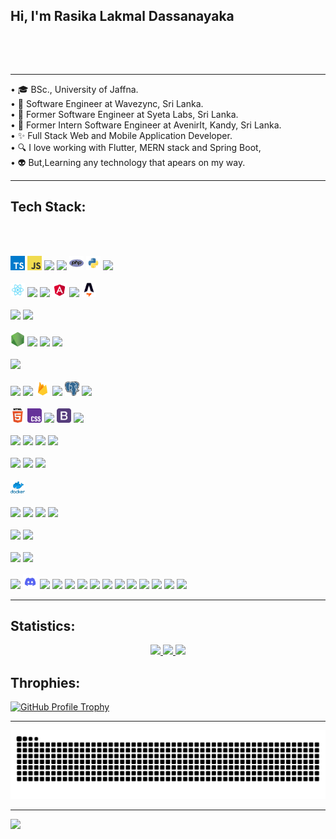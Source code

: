 ## Hi, I'm Rasika Lakmal Dassanayaka 

<!-- <a target="_blank" href="https://www.linkedin.com/in/rasika-lakmal-dassanayaka-11a52b173/">
  <img align="left" alt="LinkdeIN" width="22px" src="https://cdn.jsdelivr.net/npm/simple-icons@v3/icons/linkedin.svg" />
</a> -->
<!-- <a target="_blank" href="https://github.com/RasikaLakmal">
  <img align="left" alt="GitHub" width="22px" src="https://cdn.jsdelivr.net/npm/simple-icons@v3/icons/github.svg" />
</a> -->
<!-- <a target="_blank" href="mailto:drasikalakmal@gmail.com">
  <img align="left" alt="Gmail" width="22px" src="https://cdn.jsdelivr.net/npm/simple-icons@v3/icons/gmail.svg" />
</a> -->
<!-- <a target="_blank" href="https://twitter.com/drasikalakmal">
  <img align="left" alt="Twitter" width="22px" src="https://cdn.jsdelivr.net/npm/simple-icons@v3/icons/twitter.svg" />
</a> -->
<br />
<p align="center">
 <!-- <a href="https://rasika-lakmal.vercel.app/" target="_blank"><img alt="" src="https://img.shields.io/badge/Portfolio-000?logo=vercel&logoColor=yellow&style=for-the-badge" style="vertical-align:center" /></a> -->
<a href="mailto:drasikalakmal@gmail.com" target="_blank"><img alt="" src="https://img.shields.io/badge/Gmail-000?logo=Gmail&logoColor=ffffff&style=for-the-badge" style="vertical-align:center" /></a>
<a href="https://twitter.com/reverse576" target="_blank"><img alt="" src="https://img.shields.io/badge/Twitter-000?logo=X&logoColor=ffffff&style=for-the-badge" style="vertical-align:center" /></a>
<a href="https://www.linkedin.com/in/rasika-lakmal-dassanayaka-11a52b173/" target="_blank"><img alt="" src="https://img.shields.io/badge/LinkedIn-000?logo=linkedin&logoColor=0A66C2&style=for-the-badge" style="vertical-align:center" /></a>
<!-- <a href="https://github.com/RasikaLakmal" target="_blank"><img alt="" src="https://img.shields.io/badge/Github-000?logo=github&logoColor=ffffff&style=for-the-badge" style="vertical-align:center" /></a> -->
<a href="https://instagram.com/d_reverse576" target="_blank"><img alt="" src="https://img.shields.io/badge/Instagram-000?style=for-the-badge&logo=Instagram&logoColor=E4405F" style="vertical-align:center" /></a></p>

<!-- <a href="https://github.com/RasikaLakmal/RasikaLakmal">
    <img src="https://komarev.com/ghpvc/?username=RasikaLakmal" alt="page views" />
  </a> -->

----


&bull; 🎓 BSc., University of Jaffna.
<br>
&bull; 💼 Software Engineer at Wavezync, Sri Lanka.
<br>
&bull; 💼 Former Software Engineer at Syeta Labs, Sri Lanka.
<br>
&bull; 💼 Former Intern Software Engineer at AvenirIt, Kandy, Sri Lanka.
<br>
&bull; ✨ Full Stack Web and Mobile Application Developer.
<br>
&bull; 🔍 I love working with Flutter, MERN stack and Spring Boot,
<br>
&bull; 👽 But,Learning any technology that apears on my way.

----

## Tech Stack:
<br/>
<br/>
<!-- <code><img height="23" src="https://raw.githubusercontent.com/github/explore/80688e429a7d4ef2fca1e82350fe8e3517d3494d/topics/typescript/typescript.png"></code>
<code><img height="23" src="https://raw.githubusercontent.com/github/explore/80688e429a7d4ef2fca1e82350fe8e3517d3494d/topics/javascript/javascript.png"></code>
<code><img height="23" src="https://upload.wikimedia.org/wikipedia/en/3/30/Java_programming_language_logo.svg"></code>
<code><img height="23" src="https://upload.wikimedia.org/wikipedia/commons/thumb/a/a4/Dart-logo-wordmark.svg/2560px-Dart-logo-wordmark.svg.png"></code>
<code><img height="23" src="https://raw.githubusercontent.com/github/explore/80688e429a7d4ef2fca1e82350fe8e3517d3494d/topics/php/php.png"></code>
<code><img height="23" src="https://raw.githubusercontent.com/github/explore/80688e429a7d4ef2fca1e82350fe8e3517d3494d/topics/python/python.png"></code>
<code><img height="23" src="https://upload.wikimedia.org/wikipedia/commons/thumb/1/18/C_Programming_Language.svg/926px-C_Programming_Language.svg.png"></code>
<br/>
<br/>
<code><img height="23" src="https://raw.githubusercontent.com/github/explore/80688e429a7d4ef2fca1e82350fe8e3517d3494d/topics/react/react.png"></code>
<code><img height="23" src="https://upload.wikimedia.org/wikipedia/commons/thumb/8/8e/Nextjs-logo.svg/1280px-Nextjs-logo.svg.png"></code>
<code><img height="23" src="https://upload.wikimedia.org/wikipedia/commons/thumb/f/f1/Vitejs-logo.svg/1039px-Vitejs-logo.svg.png"></code>
<code><img height="23" src="https://raw.githubusercontent.com/github/explore/80688e429a7d4ef2fca1e82350fe8e3517d3494d/topics/angular/angular.png"></code>
<code><img height="23" src="https://upload.wikimedia.org/wikipedia/commons/thumb/3/36/Logo.min.svg/1280px-Logo.min.svg.png"></code>
<code><img height="23" src="https://raw.githubusercontent.com/github/explore/5cc0a03a302ec862c4aeac2a22a513ae31c35432/topics/astro/astro.png"></code>
<br/>
<br/>
<code><img height="23" src="https://upload.wikimedia.org/wikipedia/commons/thumb/4/44/Google-flutter-logo.svg/2560px-Google-flutter-logo.svg.png"></code>
<code><img height="23" src="https://luminfire.com/wp-content/uploads/2017/12/React_Native_Logo.png"></code>
<br/>
<br/>
<code><img height="23" src="https://raw.githubusercontent.com/github/explore/80688e429a7d4ef2fca1e82350fe8e3517d3494d/topics/nodejs/nodejs.png"></code>
<code><img height="23" src="https://d33wubrfki0l68.cloudfront.net/e937e774cbbe23635999615ad5d7732decad182a/26072/logo-small.ede75a6b.svg"></code>
<code><img height="23" src="https://upload.wikimedia.org/wikipedia/commons/6/64/Expressjs.png"></code>
<code><img height="23" src="https://4.bp.blogspot.com/-ou-a_Aa1t7A/W6IhNc3Q0gI/AAAAAAAAD6Y/pwh44arKiuM_NBqB1H7Pz4-7QhUxAgZkACLcBGAs/s1600/spring-boot-logo.png"></code>
<br/>
<br/>
<code><img height="23" src="https://cdn.worldvectorlogo.com/logos/redux.svg"></code>
<br/>
<br/>
<code><img height="23" src="https://download.logo.wine/logo/MySQL/MySQL-Logo.wine.png"></code>
<code><img height="23" src="https://upload.wikimedia.org/wikipedia/commons/thumb/9/93/MongoDB_Logo.svg/2560px-MongoDB_Logo.svg.png"></code>
<code><img height="23" src="https://raw.githubusercontent.com/github/explore/80688e429a7d4ef2fca1e82350fe8e3517d3494d/topics/firebase/firebase.png"></code>
<code><img height="23" src="https://akztcujgjipefxjrfsak.supabase.co/storage/v1/object/public/statics/perks/light/supabase.png"></code>
<code><img height="23" src="https://raw.githubusercontent.com/github/explore/80688e429a7d4ef2fca1e82350fe8e3517d3494d/topics/postgresql/postgresql.png"></code>
<code><img height="23" src="https://upload.wikimedia.org/wikipedia/commons/thumb/f/f4/Elasticsearch_logo.svg/1280px-Elasticsearch_logo.svg.png"></code>
<br/>
<br/>
<code><img height="23" src="https://raw.githubusercontent.com/github/explore/80688e429a7d4ef2fca1e82350fe8e3517d3494d/topics/html/html.png"></code>
<code><img height="23" src="https://raw.githubusercontent.com/github/explore/80688e429a7d4ef2fca1e82350fe8e3517d3494d/topics/css/css.png"></code>
<code><img height="23" src="https://upload.wikimedia.org/wikipedia/commons/thumb/9/95/Tailwind_CSS_logo.svg/2560px-Tailwind_CSS_logo.svg.png"></code>
<code><img height="23" src="https://raw.githubusercontent.com/github/explore/80688e429a7d4ef2fca1e82350fe8e3517d3494d/topics/bootstrap/bootstrap.png"></code>
<code><img height="23" src="https://cdn.worldvectorlogo.com/logos/material-ui-1.svg"></code>
<br/>
<br/>
<code><img height="23" src="https://upload.wikimedia.org/wikipedia/commons/thumb/e/e0/Git-logo.svg/1280px-Git-logo.svg.png"></code>
<code><img height="23" src="https://upload.wikimedia.org/wikipedia/commons/9/91/Octicons-mark-github.svg"></code>
<code><img height="23" src="https://upload.wikimedia.org/wikipedia/commons/f/fc/Bitbucket_Logo.png"></code>
<code><img height="23" src="https://pnx-assets-prod.s3.amazonaws.com/2020-07/azure_devops_-_new_logo.png"></code>
<br/>
<br/>
<code><img height="23" src="https://upload.wikimedia.org/wikipedia/commons/thumb/5/5e/Vercel_logo_black.svg/2560px-Vercel_logo_black.svg.png"></code>
<code><img height="23" src="https://upload.wikimedia.org/wikipedia/commons/thumb/e/ec/Heroku_logo.svg/2560px-Heroku_logo.svg.png"></code>
<code><img height="23" src="https://upload.wikimedia.org/wikipedia/commons/thumb/4/4b/Cloudflare_Logo.svg/2560px-Cloudflare_Logo.svg.png"></code>
<br/>
<br/>
<code><img height="23" src="https://raw.githubusercontent.com/github/explore/80688e429a7d4ef2fca1e82350fe8e3517d3494d/topics/docker/docker.png"></code>
<br/>
<br/>
<code><img height="23" src="https://news.thewindowsclub.com/wp-content/uploads/2021/11/Visual-Studio-logo-1200x900.jpg"></code>
<code><img height="23" src="https://upload.wikimedia.org/wikipedia/commons/thumb/9/9a/Visual_Studio_Code_1.35_icon.svg/2048px-Visual_Studio_Code_1.35_icon.svg.png"></code>
<code><img height="23" src="https://upload.wikimedia.org/wikipedia/en/d/d2/Sublime_Text_3_logo.png"></code>
<code><img height="23" src="https://upload.wikimedia.org/wikipedia/commons/thumb/9/9c/IntelliJ_IDEA_Icon.svg/1200px-IntelliJ_IDEA_Icon.svg.png"></code>
<br/>
<br/>
<code><img height="23" src="https://upload.wikimedia.org/wikipedia/commons/thumb/0/03/Xampp_logo.svg/1280px-Xampp_logo.svg.png"></code>
<code><img height="23" src="https://cdn4.quintetsolutions.com/img/services/solutions/mysql_workbench_service_provider_india.jpg"></code>
<br/>
<br/>
<code><img height="23" src="https://upload.wikimedia.org/wikipedia/commons/c/c2/Postman_%28software%29.png"></code>
<code><img height="23" src="https://seeklogo.com/images/I/insomnia-logo-1D1353219A-seeklogo.com.png"></code>
<br/>
<br/>
<code><img height="23" src="https://res.cloudinary.com/practicaldev/image/fetch/s--kFX2pWQs--/c_imagga_scale,f_auto,fl_progressive,h_1080,q_auto,w_1080/https://repository-images.githubusercontent.com/65750241/79017180-d4ce-11e9-9955-3f0a7be00c7a"></code>
<code><img height="23" src="https://raw.githubusercontent.com/github/explore/80688e429a7d4ef2fca1e82350fe8e3517d3494d/topics/discord/discord.png"></code>
<code><img height="23" src="https://upload.wikimedia.org/wikipedia/commons/thumb/c/c1/Android_Studio_icon_%282023%29.svg/2048px-Android_Studio_icon_%282023%29.svg.png"></code>
<code><img height="23" src="https://e7.pngegg.com/pngimages/432/1004/png-clipart-google-developer-day-google-developers-logo-software-developer-google-developer-groups-design-text-logo.png"></code>
<code><img height="23" src="https://vectorseek.com/wp-content/uploads/2023/08/Google-Play-Console-Logo-Vector.svg-.png"></code>
<code><img height="23" src="https://cdn.freelogovectors.net/wp-content/uploads/2022/03/truelayer_logo_freelogovectors.net_.png"></code>
<code><img height="23" src="https://seeklogo.com/images/P/plaid-logo-5C1CECEBDA-seeklogo.com.png"></code>
<code><img height="23" src="https://upload.wikimedia.org/wikipedia/en/thumb/8/8c/Trello_logo.svg/1280px-Trello_logo.svg.png"></code>
<code><img height="23" src="https://upload.wikimedia.org/wikipedia/commons/thumb/8/82/Jira_%28Software%29_logo.svg/2560px-Jira_%28Software%29_logo.svg.png"></code>
<code><img height="23" src="https://www.howtoweb.co/wp-content/uploads/2020/06/Logos-website-31.png"></code>
<code><img height="23" src="https://cdn-cashy-static-assets.lucidchart.com/lucidco/logos/Lucid-Primary-Logo-CG100-onClear-wp-RGB-L.png"></code>
<code><img height="23" src="https://www.pngall.com/wp-content/uploads/13/Figma-Logo-PNG-Photos.png"></code>
<code><img height="23" src="https://s.w.org/style/images/about/WordPress-logotype-alternative.png"></code>
<code><img height="23" src="https://upload.wikimedia.org/wikipedia/commons/thumb/d/d0/Google_Colaboratory_SVG_Logo.svg/2560px-Google_Colaboratory_SVG_Logo.svg.png"></code> -->

<code><img height="23" src="https://raw.githubusercontent.com/github/explore/80688e429a7d4ef2fca1e82350fe8e3517d3494d/topics/typescript/typescript.png"></code>
<code><img height="23" src="https://raw.githubusercontent.com/github/explore/80688e429a7d4ef2fca1e82350fe8e3517d3494d/topics/javascript/javascript.png"></code>
<code><img height="23" src="https://upload.wikimedia.org/wikipedia/en/3/30/Java_programming_language_logo.svg"></code>
<code><img height="23" src="https://upload.wikimedia.org/wikipedia/commons/thumb/a/a4/Dart-logo-wordmark.svg/2560px-Dart-logo-wordmark.svg.png"></code>
<code><img height="23" src="https://raw.githubusercontent.com/github/explore/80688e429a7d4ef2fca1e82350fe8e3517d3494d/topics/php/php.png"></code>
<code><img height="23" src="https://raw.githubusercontent.com/github/explore/80688e429a7d4ef2fca1e82350fe8e3517d3494d/topics/python/python.png"></code>
<code><img height="23" src="https://upload.wikimedia.org/wikipedia/commons/thumb/1/18/C_Programming_Language.svg/926px-C_Programming_Language.svg.png"></code>
<br/>
<br/>
<code><img height="23" src="https://raw.githubusercontent.com/github/explore/80688e429a7d4ef2fca1e82350fe8e3517d3494d/topics/react/react.png"></code>
<code><img height="23" src="https://upload.wikimedia.org/wikipedia/commons/thumb/8/8e/Nextjs-logo.svg/1280px-Nextjs-logo.svg.png"></code>
<code><img height="23" src="https://upload.wikimedia.org/wikipedia/commons/thumb/f/f1/Vitejs-logo.svg/1039px-Vitejs-logo.svg.png"></code>
<code><img height="23" src="https://raw.githubusercontent.com/github/explore/80688e429a7d4ef2fca1e82350fe8e3517d3494d/topics/angular/angular.png"></code>
<code><img height="23" src="https://upload.wikimedia.org/wikipedia/commons/thumb/3/36/Logo.min.svg/1280px-Logo.min.svg.png"></code>
<code><img height="23" src="https://raw.githubusercontent.com/github/explore/5cc0a03a302ec862c4aeac2a22a513ae31c35432/topics/astro/astro.png"></code>
<br/>
<br/>
<code><img height="23" src="https://upload.wikimedia.org/wikipedia/commons/thumb/4/44/Google-flutter-logo.svg/2560px-Google-flutter-logo.svg.png"></code>
<code><img height="23" src="https://luminfire.com/wp-content/uploads/2017/12/React_Native_Logo.png"></code>
<br/>
<br/>
<code><img height="23" src="https://raw.githubusercontent.com/github/explore/80688e429a7d4ef2fca1e82350fe8e3517d3494d/topics/nodejs/nodejs.png"></code>
<code><img height="23" src="https://d33wubrfki0l68.cloudfront.net/e937e774cbbe23635999615ad5d7732decad182a/26072/logo-small.ede75a6b.svg"></code>
<code><img height="23" src="https://upload.wikimedia.org/wikipedia/commons/6/64/Expressjs.png"></code>
<code><img height="23" src="https://4.bp.blogspot.com/-ou-a_Aa1t7A/W6IhNc3Q0gI/AAAAAAAAD6Y/pwh44arKiuM_NBqB1H7Pz4-7QhUxAgZkACLcBGAs/s1600/spring-boot-logo.png"></code>
<br/>
<br/>
<code><img height="23" src="https://cdn.worldvectorlogo.com/logos/redux.svg"></code>
<br/>
<br/>
<code><img height="23" src="https://download.logo.wine/logo/MySQL/MySQL-Logo.wine.png"></code>
<code><img height="23" src="https://upload.wikimedia.org/wikipedia/commons/thumb/9/93/MongoDB_Logo.svg/2560px-MongoDB_Logo.svg.png"></code>
<code><img height="23" src="https://raw.githubusercontent.com/github/explore/80688e429a7d4ef2fca1e82350fe8e3517d3494d/topics/firebase/firebase.png"></code>
<code><img height="23" src="https://akztcujgjipefxjrfsak.supabase.co/storage/v1/object/public/statics/perks/light/supabase.png"></code>
<code><img height="23" src="https://raw.githubusercontent.com/github/explore/80688e429a7d4ef2fca1e82350fe8e3517d3494d/topics/postgresql/postgresql.png"></code>
<code><img height="23" src="https://upload.wikimedia.org/wikipedia/commons/thumb/f/f4/Elasticsearch_logo.svg/1280px-Elasticsearch_logo.svg.png"></code>
<br/>
<br/>
<code><img height="23" src="https://raw.githubusercontent.com/github/explore/80688e429a7d4ef2fca1e82350fe8e3517d3494d/topics/html/html.png"></code>
<code><img height="23" src="https://raw.githubusercontent.com/github/explore/80688e429a7d4ef2fca1e82350fe8e3517d3494d/topics/css/css.png"></code>
<code><img height="23" src="https://upload.wikimedia.org/wikipedia/commons/thumb/9/95/Tailwind_CSS_logo.svg/2560px-Tailwind_CSS_logo.svg.png"></code>
<code><img height="23" src="https://raw.githubusercontent.com/github/explore/80688e429a7d4ef2fca1e82350fe8e3517d3494d/topics/bootstrap/bootstrap.png"></code>
<code><img height="23" src="https://cdn.worldvectorlogo.com/logos/material-ui-1.svg"></code>
<br/>
<br/>
<code><img height="23" src="https://upload.wikimedia.org/wikipedia/commons/thumb/e/e0/Git-logo.svg/1280px-Git-logo.svg.png"></code>
<code><img height="23" src="https://upload.wikimedia.org/wikipedia/commons/9/91/Octicons-mark-github.svg"></code>
<code><img height="23" src="https://upload.wikimedia.org/wikipedia/commons/f/fc/Bitbucket_Logo.png"></code>
<code><img height="23" src="https://pnx-assets-prod.s3.amazonaws.com/2020-07/azure_devops_-_new_logo.png"></code>
<br/>
<br/>
<code><img height="23" src="https://upload.wikimedia.org/wikipedia/commons/thumb/5/5e/Vercel_logo_black.svg/2560px-Vercel_logo_black.svg.png"></code>
<code><img height="23" src="https://upload.wikimedia.org/wikipedia/commons/thumb/e/ec/Heroku_logo.svg/2560px-Heroku_logo.svg.png"></code>
<code><img height="23" src="https://upload.wikimedia.org/wikipedia/commons/thumb/4/4b/Cloudflare_Logo.svg/2560px-Cloudflare_Logo.svg.png"></code>
<br/>
<br/>
<code><img height="23" src="https://raw.githubusercontent.com/github/explore/80688e429a7d4ef2fca1e82350fe8e3517d3494d/topics/docker/docker.png"></code>
<br/>
<br/>
<code><img height="23" src="https://news.thewindowsclub.com/wp-content/uploads/2021/11/Visual-Studio-logo-1200x900.jpg"></code>
<code><img height="23" src="https://upload.wikimedia.org/wikipedia/commons/thumb/9/9a/Visual_Studio_Code_1.35_icon.svg/2048px-Visual_Studio_Code_1.35_icon.svg.png"></code>
<code><img height="23" src="https://upload.wikimedia.org/wikipedia/en/d/d2/Sublime_Text_3_logo.png"></code>
<code><img height="23" src="https://upload.wikimedia.org/wikipedia/commons/thumb/9/9c/IntelliJ_IDEA_Icon.svg/1200px-IntelliJ_IDEA_Icon.svg.png"></code>
<br/>
<br/>
<code><img height="23" src="https://upload.wikimedia.org/wikipedia/commons/thumb/0/03/Xampp_logo.svg/1280px-Xampp_logo.svg.png"></code>
<code><img height="23" src="https://cdn4.quintetsolutions.com/img/services/solutions/mysql_workbench_service_provider_india.jpg"></code>
<br/>
<br/>
<code><img height="23" src="https://upload.wikimedia.org/wikipedia/commons/c/c2/Postman_%28software%29.png"></code>
<code><img height="23" src="https://seeklogo.com/images/I/insomnia-logo-1D1353219A-seeklogo.com.png"></code>
<br/>
<br/>
<code><img height="23" src="https://res.cloudinary.com/practicaldev/image/fetch/s--kFX2pWQs--/c_imagga_scale,f_auto,fl_progressive,h_1080,q_auto,w_1080/https://repository-images.githubusercontent.com/65750241/79017180-d4ce-11e9-9955-3f0a7be00c7a"></code>
<code><img height="23" src="https://raw.githubusercontent.com/github/explore/80688e429a7d4ef2fca1e82350fe8e3517d3494d/topics/discord/discord.png"></code>
<code><img height="23" src="https://upload.wikimedia.org/wikipedia/commons/thumb/c/c1/Android_Studio_icon_%282023%29.svg/2048px-Android_Studio_icon_%282023%29.svg.png"></code>
<code><img height="23" src="https://e7.pngegg.com/pngimages/432/1004/png-clipart-google-developer-day-google-developers-logo-software-developer-google-developer-groups-design-text-logo.png"></code>
<code><img height="23" src="https://vectorseek.com/wp-content/uploads/2023/08/Google-Play-Console-Logo-Vector.svg-.png"></code>
<code><img height="23" src="https://cdn.freelogovectors.net/wp-content/uploads/2022/03/truelayer_logo_freelogovectors.net_.png"></code>
<code><img height="23" src="https://seeklogo.com/images/P/plaid-logo-5C1CECEBDA-seeklogo.com.png"></code>
<code><img height="23" src="https://upload.wikimedia.org/wikipedia/en/thumb/8/8c/Trello_logo.svg/1280px-Trello_logo.svg.png"></code>
<code><img height="23" src="https://upload.wikimedia.org/wikipedia/commons/thumb/8/82/Jira_%28Software%29_logo.svg/2560px-Jira_%28Software%29_logo.svg.png"></code>
<code><img height="23" src="https://www.howtoweb.co/wp-content/uploads/2020/06/Logos-website-31.png"></code>
<code><img height="23" src="https://cdn-cashy-static-assets.lucidchart.com/lucidco/logos/Lucid-Primary-Logo-CG100-onClear-wp-RGB-L.png"></code>
<code><img height="23" src="https://www.pngall.com/wp-content/uploads/13/Figma-Logo-PNG-Photos.png"></code>
<code><img height="23" src="https://s.w.org/style/images/about/WordPress-logotype-alternative.png"></code>
<code><img height="23" src="https://upload.wikimedia.org/wikipedia/commons/thumb/d/d0/Google_Colaboratory_SVG_Logo.svg/2560px-Google_Colaboratory_SVG_Logo.svg.png"></code>


---

## Statistics:

<p align="center">
  <a href="https://github.com/RasikaLakmal/github-readme-stats">
    <img src="https://github-readme-stats.vercel.app/api?username=RasikaLakmal&count_private=true&include_all_commits=true&show=reviews&show_icons=true&theme=highcontrast&hide_border=true" height="165">
  </a>
  <a href="https://github.com/RasikaLakmal/github-readme-stats">
  <img src="https://github-readme-stats.vercel.app/api/top-langs/?username=RasikaLakmal&layout=compact&theme=highcontrast&hide_border=true&langs_count=10&hide=php&include_all_commits=true&count_private=true"  height="165">
</a>
<a href="https://github.com/RasikaLakmal/github-readme-streak-stats">
  <img src="https://github-readme-streak-stats.herokuapp.com/?user=RasikaLakmal&theme=highcontrast&hide_border=true" height="165">
</a>

  <br>
 
</p>

## Throphies:

<a href="https://github.com/RasikaLakmal/github-profile-trophy">
  <img src="https://github-profile-trophy.vercel.app/?username=RasikaLakmal&theme=radical&include_all_commits=true&count_private=true&no-frame=false&no-bg=false&margin-w=4" alt="GitHub Profile Trophy" height="145">
</a>

---
<p align="center">
<img src="https://github.com/RasikaLakmal/RasikaLakmal/blob/output/github-contribution-grid-snake.svg">
</p>

---
[![](https://visitcount.itsvg.in/api?id=RasikaLakmal&icon=8&color=1)](https://visitcount.itsvg.in)
